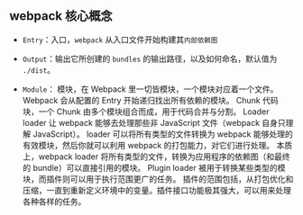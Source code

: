 ## webpack 核心概念

- `Entry`：入口，`webpack` 从入口文件开始构建其`内部依赖图`

- `Output`：输出它所创建的 `bundles` 的输出路径，以及如何命名，默认值为 `./dist`。
- `Module`：
模块，在 Webpack 里一切皆模块，一个模块对应着一个文件。Webpack 会从配置的 Entry 开始递归找出所有依赖的模块。
Chunk 
代码块，一个 Chunk 由多个模块组合而成，用于代码合并与分割。
Loader 
loader 让 webpack 能够去处理那些非 JavaScript 文件（webpack 自身只理解 JavaScript）。
loader 可以将所有类型的文件转换为 webpack 能够处理的有效模块，然后你就可以利用 webpack 的打包能力，对它们进行处理。
本质上，webpack loader 将所有类型的文件，转换为应用程序的依赖图（和最终的 bundle）可以直接引用的模块。
Plugin 
loader 被用于转换某些类型的模块，而插件则可以用于执行范围更广的任务。
插件的范围包括，从打包优化和压缩，一直到重新定义环境中的变量。插件接口功能极其强大，可以用来处理各种各样的任务。
